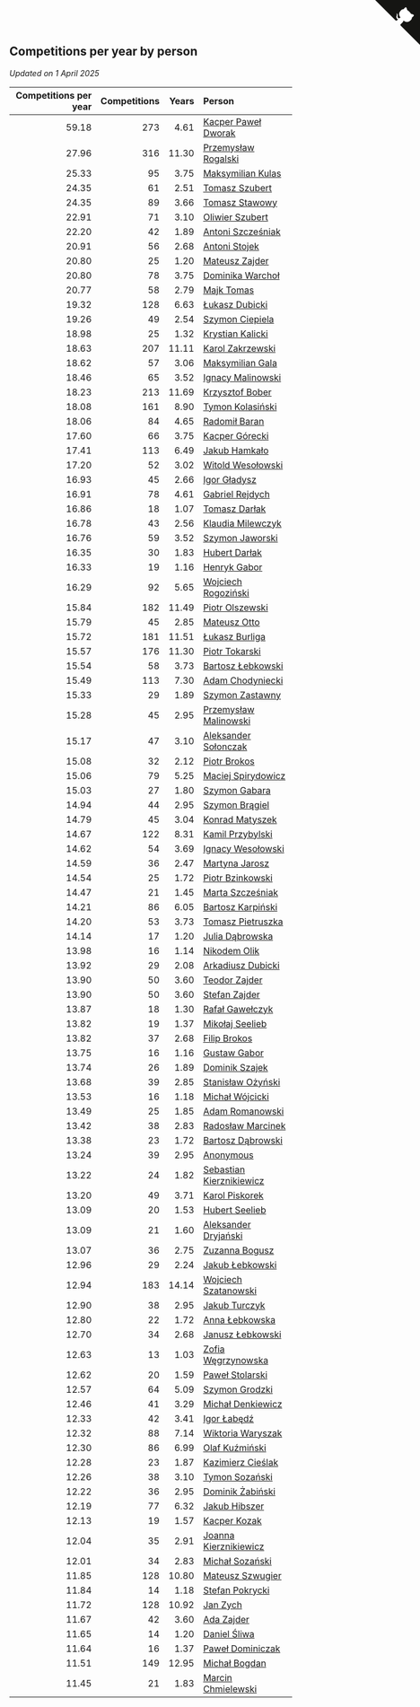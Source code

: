 ## Competitions per year by person

*Updated on  1 April 2025*

| Competitions per year | Competitions | Years | Person |
| ---: | ---: | ---: | :--- |
| 59.18 | 273 | 4.61 | [Kacper Paweł Dworak](https://www.worldcubeassociation.org/persons/2020DWOR01) |
| 27.96 | 316 | 11.30 | [Przemysław Rogalski](https://www.worldcubeassociation.org/persons/2013ROGA02) |
| 25.33 | 95 | 3.75 | [Maksymilian Kulas](https://www.worldcubeassociation.org/persons/2021KULA02) |
| 24.35 | 61 | 2.51 | [Tomasz Szubert](https://www.worldcubeassociation.org/persons/2022SZUB02) |
| 24.35 | 89 | 3.66 | [Tomasz Stawowy](https://www.worldcubeassociation.org/persons/2021STAW01) |
| 22.91 | 71 | 3.10 | [Oliwier Szubert](https://www.worldcubeassociation.org/persons/2022SZUB01) |
| 22.20 | 42 | 1.89 | [Antoni Szcześniak](https://www.worldcubeassociation.org/persons/2023SZCZ04) |
| 20.91 | 56 | 2.68 | [Antoni Stojek](https://www.worldcubeassociation.org/persons/2022STOJ03) |
| 20.80 | 25 | 1.20 | [Mateusz Zajder](https://www.worldcubeassociation.org/persons/2024ZAJD01) |
| 20.80 | 78 | 3.75 | [Dominika Warchoł](https://www.worldcubeassociation.org/persons/2021WARC01) |
| 20.77 | 58 | 2.79 | [Majk Tomas](https://www.worldcubeassociation.org/persons/2022TOMA05) |
| 19.32 | 128 | 6.63 | [Łukasz Dubicki](https://www.worldcubeassociation.org/persons/2018DUBI01) |
| 19.26 | 49 | 2.54 | [Szymon Ciepiela](https://www.worldcubeassociation.org/persons/2022CIEP01) |
| 18.98 | 25 | 1.32 | [Krystian Kalicki](https://www.worldcubeassociation.org/persons/2023KALI10) |
| 18.63 | 207 | 11.11 | [Karol Zakrzewski](https://www.worldcubeassociation.org/persons/2014ZAKR01) |
| 18.62 | 57 | 3.06 | [Maksymilian Gala](https://www.worldcubeassociation.org/persons/2022GALA01) |
| 18.46 | 65 | 3.52 | [Ignacy Malinowski](https://www.worldcubeassociation.org/persons/2021MALI02) |
| 18.23 | 213 | 11.69 | [Krzysztof Bober](https://www.worldcubeassociation.org/persons/2013BOBE01) |
| 18.08 | 161 | 8.90 | [Tymon Kolasiński](https://www.worldcubeassociation.org/persons/2016KOLA02) |
| 18.06 | 84 | 4.65 | [Radomił Baran](https://www.worldcubeassociation.org/persons/2020BARA02) |
| 17.60 | 66 | 3.75 | [Kacper Górecki](https://www.worldcubeassociation.org/persons/2021GORE01) |
| 17.41 | 113 | 6.49 | [Jakub Hamkało](https://www.worldcubeassociation.org/persons/2018HAMK01) |
| 17.20 | 52 | 3.02 | [Witold Wesołowski](https://www.worldcubeassociation.org/persons/2022WESO01) |
| 16.93 | 45 | 2.66 | [Igor Gładysz](https://www.worldcubeassociation.org/persons/2022GLAD01) |
| 16.91 | 78 | 4.61 | [Gabriel Rejdych](https://www.worldcubeassociation.org/persons/2020REJD01) |
| 16.86 | 18 | 1.07 | [Tomasz Darłak](https://www.worldcubeassociation.org/persons/2024DARL01) |
| 16.78 | 43 | 2.56 | [Klaudia Milewczyk](https://www.worldcubeassociation.org/persons/2022MILE05) |
| 16.76 | 59 | 3.52 | [Szymon Jaworski](https://www.worldcubeassociation.org/persons/2021JAWO01) |
| 16.35 | 30 | 1.83 | [Hubert Darłak](https://www.worldcubeassociation.org/persons/2023DARL03) |
| 16.33 | 19 | 1.16 | [Henryk Gabor](https://www.worldcubeassociation.org/persons/2024GABO02) |
| 16.29 | 92 | 5.65 | [Wojciech Rogoziński](https://www.worldcubeassociation.org/persons/2019ROGO04) |
| 15.84 | 182 | 11.49 | [Piotr Olszewski](https://www.worldcubeassociation.org/persons/2013OLSZ02) |
| 15.79 | 45 | 2.85 | [Mateusz Otto](https://www.worldcubeassociation.org/persons/2022OTTO01) |
| 15.72 | 181 | 11.51 | [Łukasz Burliga](https://www.worldcubeassociation.org/persons/2013BURL01) |
| 15.57 | 176 | 11.30 | [Piotr Tokarski](https://www.worldcubeassociation.org/persons/2013TOKA01) |
| 15.54 | 58 | 3.73 | [Bartosz Łebkowski](https://www.worldcubeassociation.org/persons/2021LEBK01) |
| 15.49 | 113 | 7.30 | [Adam Chodyniecki](https://www.worldcubeassociation.org/persons/2017CHOD02) |
| 15.33 | 29 | 1.89 | [Szymon Zastawny](https://www.worldcubeassociation.org/persons/2023ZAST01) |
| 15.28 | 45 | 2.95 | [Przemysław Malinowski](https://www.worldcubeassociation.org/persons/2022MALI01) |
| 15.17 | 47 | 3.10 | [Aleksander Sołonczak](https://www.worldcubeassociation.org/persons/2022SOLO01) |
| 15.08 | 32 | 2.12 | [Piotr Brokos](https://www.worldcubeassociation.org/persons/2023BROK01) |
| 15.06 | 79 | 5.25 | [Maciej Spirydowicz](https://www.worldcubeassociation.org/persons/2020SPIR01) |
| 15.03 | 27 | 1.80 | [Szymon Gabara](https://www.worldcubeassociation.org/persons/2023GABA01) |
| 14.94 | 44 | 2.95 | [Szymon Brągiel](https://www.worldcubeassociation.org/persons/2022BRAG03) |
| 14.79 | 45 | 3.04 | [Konrad Matyszek](https://www.worldcubeassociation.org/persons/2022MATY02) |
| 14.67 | 122 | 8.31 | [Kamil Przybylski](https://www.worldcubeassociation.org/persons/2016PRZY01) |
| 14.62 | 54 | 3.69 | [Ignacy Wesołowski](https://www.worldcubeassociation.org/persons/2021WESO01) |
| 14.59 | 36 | 2.47 | [Martyna Jarosz](https://www.worldcubeassociation.org/persons/2022JARO01) |
| 14.54 | 25 | 1.72 | [Piotr Bzinkowski](https://www.worldcubeassociation.org/persons/2023BZIN01) |
| 14.47 | 21 | 1.45 | [Marta Szcześniak](https://www.worldcubeassociation.org/persons/2023SZCZ07) |
| 14.21 | 86 | 6.05 | [Bartosz Karpiński](https://www.worldcubeassociation.org/persons/2019KARP03) |
| 14.20 | 53 | 3.73 | [Tomasz Pietruszka](https://www.worldcubeassociation.org/persons/2021PIET01) |
| 14.14 | 17 | 1.20 | [Julia Dąbrowska](https://www.worldcubeassociation.org/persons/2024DABR01) |
| 13.98 | 16 | 1.14 | [Nikodem Olik](https://www.worldcubeassociation.org/persons/2024OLIK01) |
| 13.92 | 29 | 2.08 | [Arkadiusz Dubicki](https://www.worldcubeassociation.org/persons/2023DUBI01) |
| 13.90 | 50 | 3.60 | [Teodor Zajder](https://www.worldcubeassociation.org/persons/2021ZAJD03) |
| 13.90 | 50 | 3.60 | [Stefan Zajder](https://www.worldcubeassociation.org/persons/2021ZAJD02) |
| 13.87 | 18 | 1.30 | [Rafał Gawełczyk](https://www.worldcubeassociation.org/persons/2023GAWE01) |
| 13.82 | 19 | 1.37 | [Mikołaj Seelieb](https://www.worldcubeassociation.org/persons/2023SEEL04) |
| 13.82 | 37 | 2.68 | [Filip Brokos](https://www.worldcubeassociation.org/persons/2022BROK03) |
| 13.75 | 16 | 1.16 | [Gustaw Gabor](https://www.worldcubeassociation.org/persons/2024GABO01) |
| 13.74 | 26 | 1.89 | [Dominik Szajek](https://www.worldcubeassociation.org/persons/2023SZAJ01) |
| 13.68 | 39 | 2.85 | [Stanisław Ożyński](https://www.worldcubeassociation.org/persons/2022OZYN01) |
| 13.53 | 16 | 1.18 | [Michał Wójcicki](https://www.worldcubeassociation.org/persons/2024WOJC01) |
| 13.49 | 25 | 1.85 | [Adam Romanowski](https://www.worldcubeassociation.org/persons/2023ROMA10) |
| 13.42 | 38 | 2.83 | [Radosław Marcinek](https://www.worldcubeassociation.org/persons/2022MARC05) |
| 13.38 | 23 | 1.72 | [Bartosz Dąbrowski](https://www.worldcubeassociation.org/persons/2023DABR07) |
| 13.24 | 39 | 2.95 | [Anonymous](https://www.worldcubeassociation.org/persons/2022ANON03) |
| 13.22 | 24 | 1.82 | [Sebastian Kierznikiewicz](https://www.worldcubeassociation.org/persons/2023KIER02) |
| 13.20 | 49 | 3.71 | [Karol Piskorek](https://www.worldcubeassociation.org/persons/2021PISK01) |
| 13.09 | 20 | 1.53 | [Hubert Seelieb](https://www.worldcubeassociation.org/persons/2023SEEL02) |
| 13.09 | 21 | 1.60 | [Aleksander Dryjański](https://www.worldcubeassociation.org/persons/2023DRYJ01) |
| 13.07 | 36 | 2.75 | [Zuzanna Bogusz](https://www.worldcubeassociation.org/persons/2022BOGU01) |
| 12.96 | 29 | 2.24 | [Jakub Łebkowski](https://www.worldcubeassociation.org/persons/2023LEBK01) |
| 12.94 | 183 | 14.14 | [Wojciech Szatanowski](https://www.worldcubeassociation.org/persons/2011SZAT01) |
| 12.90 | 38 | 2.95 | [Jakub Turczyk](https://www.worldcubeassociation.org/persons/2022TURC02) |
| 12.80 | 22 | 1.72 | [Anna Łebkowska](https://www.worldcubeassociation.org/persons/2023LEBK04) |
| 12.70 | 34 | 2.68 | [Janusz Łebkowski](https://www.worldcubeassociation.org/persons/2022LEBK01) |
| 12.63 | 13 | 1.03 | [Zofia Węgrzynowska](https://www.worldcubeassociation.org/persons/2024WEGR01) |
| 12.62 | 20 | 1.59 | [Paweł Stolarski](https://www.worldcubeassociation.org/persons/2023STOL04) |
| 12.57 | 64 | 5.09 | [Szymon Grodzki](https://www.worldcubeassociation.org/persons/2020GROD01) |
| 12.46 | 41 | 3.29 | [Michał Denkiewicz](https://www.worldcubeassociation.org/persons/2021DENK01) |
| 12.33 | 42 | 3.41 | [Igor Łabędź](https://www.worldcubeassociation.org/persons/2021LABE01) |
| 12.32 | 88 | 7.14 | [Wiktoria Waryszak](https://www.worldcubeassociation.org/persons/2018WARY01) |
| 12.30 | 86 | 6.99 | [Olaf Kuźmiński](https://www.worldcubeassociation.org/persons/2018KUZM02) |
| 12.28 | 23 | 1.87 | [Kazimierz Cieślak](https://www.worldcubeassociation.org/persons/2023CIES01) |
| 12.26 | 38 | 3.10 | [Tymon Sozański](https://www.worldcubeassociation.org/persons/2022SOZA01) |
| 12.22 | 36 | 2.95 | [Dominik Żabiński](https://www.worldcubeassociation.org/persons/2022ZABI01) |
| 12.19 | 77 | 6.32 | [Jakub Hibszer](https://www.worldcubeassociation.org/persons/2018HIBS01) |
| 12.13 | 19 | 1.57 | [Kacper Kozak](https://www.worldcubeassociation.org/persons/2023KOZA05) |
| 12.04 | 35 | 2.91 | [Joanna Kierznikiewicz](https://www.worldcubeassociation.org/persons/2022KIER01) |
| 12.01 | 34 | 2.83 | [Michał Sozański](https://www.worldcubeassociation.org/persons/2022SOZA02) |
| 11.85 | 128 | 10.80 | [Mateusz Szwugier](https://www.worldcubeassociation.org/persons/2014SZWU01) |
| 11.84 | 14 | 1.18 | [Stefan Pokrycki](https://www.worldcubeassociation.org/persons/2024POKR01) |
| 11.72 | 128 | 10.92 | [Jan Zych](https://www.worldcubeassociation.org/persons/2014ZYCH01) |
| 11.67 | 42 | 3.60 | [Ada Zajder](https://www.worldcubeassociation.org/persons/2021ZAJD01) |
| 11.65 | 14 | 1.20 | [Daniel Śliwa](https://www.worldcubeassociation.org/persons/2024SLIW01) |
| 11.64 | 16 | 1.37 | [Paweł Dominiczak](https://www.worldcubeassociation.org/persons/2023DOMI21) |
| 11.51 | 149 | 12.95 | [Michał Bogdan](https://www.worldcubeassociation.org/persons/2012BOGD01) |
| 11.45 | 21 | 1.83 | [Marcin Chmielewski](https://www.worldcubeassociation.org/persons/2023CHMI01) |


<a href="https://github.com/maxidragon/wca_statistics_pl" class="github-corner" aria-label="View source on Github"><svg width="80" height="80" viewBox="0 0 250 250" style="fill:#151513; color:#fff; position: absolute; top: 0; border: 0; right: 0;" aria-hidden="true"><path d="M0,0 L115,115 L130,115 L142,142 L250,250 L250,0 Z"></path><path d="M128.3,109.0 C113.8,99.7 119.0,89.6 119.0,89.6 C122.0,82.7 120.5,78.6 120.5,78.6 C119.2,72.0 123.4,76.3 123.4,76.3 C127.3,80.9 125.5,87.3 125.5,87.3 C122.9,97.6 130.6,101.9 134.4,103.2" fill="currentColor" style="transform-origin: 130px 106px;" class="octo-arm"></path><path d="M115.0,115.0 C114.9,115.1 118.7,116.5 119.8,115.4 L133.7,101.6 C136.9,99.2 139.9,98.4 142.2,98.6 C133.8,88.0 127.5,74.4 143.8,58.0 C148.5,53.4 154.0,51.2 159.7,51.0 C160.3,49.4 163.2,43.6 171.4,40.1 C171.4,40.1 176.1,42.5 178.8,56.2 C183.1,58.6 187.2,61.8 190.9,65.4 C194.5,69.0 197.7,73.2 200.1,77.6 C213.8,80.2 216.3,84.9 216.3,84.9 C212.7,93.1 206.9,96.0 205.4,96.6 C205.1,102.4 203.0,107.8 198.3,112.5 C181.9,128.9 168.3,122.5 157.7,114.1 C157.9,116.9 156.7,120.9 152.7,124.9 L141.0,136.5 C139.8,137.7 141.6,141.9 141.8,141.8 Z" fill="currentColor" class="octo-body"></path></svg></a><style>.github-corner:hover .octo-arm{animation:octocat-wave 560ms ease-in-out}@keyframes octocat-wave{0%,100%{transform:rotate(0)}20%,60%{transform:rotate(-25deg)}40%,80%{transform:rotate(10deg)}}@media (max-width:500px){.github-corner:hover .octo-arm{animation:none}.github-corner .octo-arm{animation:octocat-wave 560ms ease-in-out}}</style>
